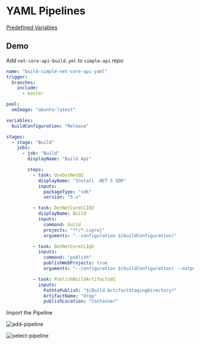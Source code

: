 # YAML Pipelines

[Predefined Variables](https://docs.microsoft.com/en-us/azure/devops/pipelines/build/variables?view=azure-devops&tabs=yaml)

## Demo

Add `net-core-api-build.yml` to `simple-api` repo

```yml
name: "build-simple-net-core-api-yaml"
trigger:
  branches:
    include:
      - master

pool:
  vmImage: "ubuntu-latest"

variables:
  buildConfiguration: "Release"

stages:
  - stage: "Build"
    jobs:
      - job: "Build"
        displayName: "Build Api"

        steps:
          - task: UseDotNet@2
            displayName: "Install .NET 5 SDK"
            inputs:
              packageType: "sdk"
              version: "5.x"

          - task: DotNetCoreCLI@2
            displayName: Build
            inputs:
              command: build
              projects: "**/*.csproj"
              arguments: "--configuration $(buildConfiguration)"

          - task: DotNetCoreCLI@2
            inputs:
              command: "publish"
              publishWebProjects: true
              arguments: "--configuration $(buildConfiguration) --output $(Build.ArtifactStagingDirectory)"

          - task: PublishBuildArtifacts@1
            inputs:
              PathtoPublish: "$(Build.ArtifactStagingDirectory)"
              ArtifactName: "drop"
              publishLocation: "Container"
```

Import the Pipeline

![add-pipeline](_images/add-pipeline.jpg)

![select-pipeline](_images/select-pipeline.jpg)
